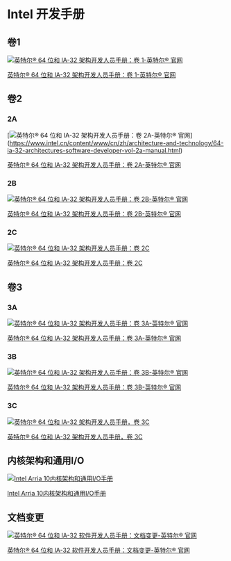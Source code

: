 # Intel 开发手册


## 卷1

[![英特尔® 64 位和 IA-32 架构开发人员手册：卷 1-英特尔® 官网](https://www.intel.cn/content/dam/www/global/icons/default/related-materials.png)](https://www.intel.cn/content/www/cn/zh/architecture-and-technology/64-ia-32-architectures-software-developer-vol-1-manual.html)

[英特尔® 64 位和 IA-32 架构开发人员手册：卷 1-英特尔® 官网](https://www.intel.cn/content/www/cn/zh/architecture-and-technology/64-ia-32-architectures-software-developer-vol-1-manual.html)


## 卷2

### 2A

[![英特尔® 64 位和 IA-32 架构开发人员手册：卷 2A-英特尔® 官网](https://www.intel.cn/content/dam/www/global/icons/default/related-materials.png)]
(https://www.intel.cn/content/www/cn/zh/architecture-and-technology/64-ia-32-architectures-software-developer-vol-2a-manual.html)

[英特尔® 64 位和 IA-32 架构开发人员手册：卷 2A-英特尔® 官网](https://www.intel.cn/content/www/cn/zh/architecture-and-technology/64-ia-32-architectures-software-developer-vol-2a-manual.html)

### 2B

[![英特尔® 64 位和 IA-32 架构开发人员手册：卷 2B-英特尔® 官网](https://www.intel.cn/content/dam/www/global/icons/default/related-materials.png)](https://www.intel.cn/content/www/cn/zh/architecture-and-technology/64-ia-32-architectures-software-developer-vol-2b-manual.html)

[英特尔® 64 位和 IA-32 架构开发人员手册：卷 2B-英特尔® 官网](https://www.intel.cn/content/www/cn/zh/architecture-and-technology/64-ia-32-architectures-software-developer-vol-2b-manual.html)

### 2C

[![英特尔® 64 位和 IA-32 架构开发人员手册：卷 2C](https://www.intel.cn/content/dam/www/global/icons/default/related-materials.png)](https://www.intel.cn/content/www/cn/zh/architecture-and-technology/64-ia-32-architectures-software-developer-vol-2c-manual.html)

[英特尔® 64 位和 IA-32 架构开发人员手册：卷 2C](https://www.intel.cn/content/www/cn/zh/architecture-and-technology/64-ia-32-architectures-software-developer-vol-2c-manual.html)

## 卷3

### 3A

[![英特尔® 64 位和 IA-32 架构开发人员手册：卷 3A-英特尔® 官网](https://www.intel.cn/content/dam/www/global/icons/default/related-materials.png)](https://www.intel.cn/content/www/cn/zh/architecture-and-technology/64-ia-32-architectures-software-developer-vol-3a-part-1-manual.html)

[英特尔® 64 位和 IA-32 架构开发人员手册：卷 3A-英特尔® 官网](https://www.intel.cn/content/www/cn/zh/architecture-and-technology/64-ia-32-architectures-software-developer-vol-3a-part-1-manual.html)

### 3B

[![英特尔® 64 位和 IA-32 架构开发人员手册：卷 3B-英特尔® 官网](https://www.intel.cn/content/dam/www/global/icons/default/related-materials.png)](https://www.intel.cn/content/www/cn/zh/architecture-and-technology/64-ia-32-architectures-software-developer-vol-3b-part-2-manual.html)

[英特尔® 64 位和 IA-32 架构开发人员手册：卷 3B-英特尔® 官网](https://www.intel.cn/content/www/cn/zh/architecture-and-technology/64-ia-32-architectures-software-developer-vol-3b-part-2-manual.html)

### 3C

[![英特尔® 64 位和 IA-32 架构开发人员手册，卷 3C](https://www.intel.cn/content/dam/www/global/icons/default/related-materials.png)](https://www.intel.cn/content/www/cn/zh/architecture-and-technology/64-ia-32-architectures-software-developer-vol-3c-part-3-manual.html)

[英特尔® 64 位和 IA-32 架构开发人员手册，卷 3C](https://www.intel.cn/content/www/cn/zh/architecture-and-technology/64-ia-32-architectures-software-developer-vol-3c-part-3-manual.html)



## 内核架构和通用I/O

[![Intel Arria 10内核架构和通用I/O手册](https://www.intel.cn/content/dam/www/global/icons/default/related-materials.png)](https://www.intel.cn/content/www/cn/zh/programmable/documentation/sam1403483633377_msm_moved_5.html)

[Intel Arria 10内核架构和通用I/O手册](https://www.intel.cn/content/www/cn/zh/programmable/documentation/sam1403483633377_msm_moved_5.html)


## 文档变更

[![英特尔® 64 位和 IA-32 软件开发人员手册：文档变更-英特尔® 官网](https://www.intel.cn/content/dam/www/global/icons/default/related-materials.png)](https://www.intel.cn/content/www/cn/zh/architecture-and-technology/64-ia-32-architectures-software-developers-manual.html)

[英特尔® 64 位和 IA-32 软件开发人员手册：文档变更-英特尔® 官网](https://www.intel.cn/content/www/cn/zh/architecture-and-technology/64-ia-32-architectures-software-developers-manual.html)